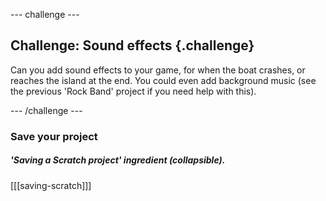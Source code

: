 --- challenge ---

## Challenge: Sound effects {.challenge}
Can you add sound effects to your game, for when the boat crashes, or reaches the island at the end. You could even add background music (see the previous 'Rock Band' project if you need help with this).

--- /challenge ---

### Save your project

##### 'Saving a Scratch project' ingredient (collapsible).
[[[saving-scratch]]]


